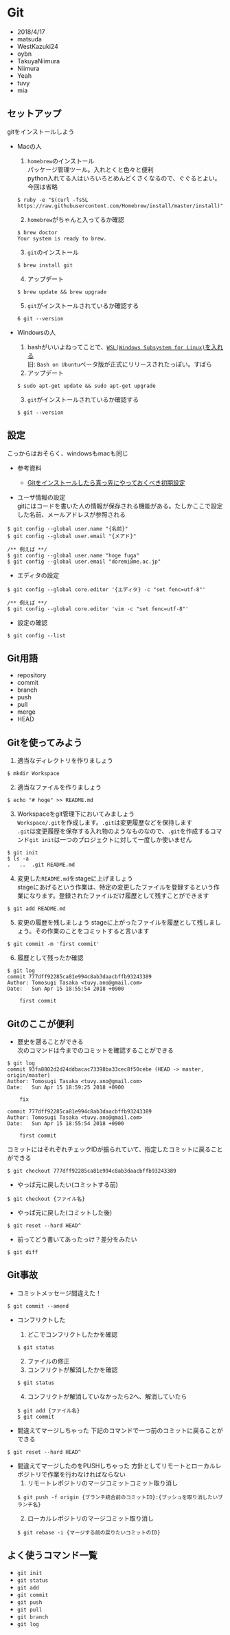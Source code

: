 # Git
- 2018/4/17
- matsuda
- WestKazuki24
- oybn
- TakuyaNiimura
- Niimura
- Yeah
- tuvy
- mia
## セットアップ
gitをインストールしよう
- Macの人
    1. ``homebrew``のインストール  
    パッケージ管理ツール。入れとくと色々と便利  
    python入れてる人はいろいろとめんどくさくなるので、ぐぐるとよい。今回は省略
    ```
    $ ruby -e "$(curl -fsSL https://raw.githubusercontent.com/Homebrew/install/master/install)"
    ```
    2. ``homebrew``がちゃんと入ってるか確認
    ```
    $ brew doctor
    Your system is ready to brew.
    ```
    3. ``git``のインストール
    ```
    $ brew install git
    ```
    4. アップデート
    ```
    $ brew update && brew upgrade
    ```
    5. ``git``がインストールされているか確認する
    ```
    6 git --version
    ```

- Windowsの人
    1. bashがいいよねってことで、[``WSL(Windows Subsystem for Linux)``を入れる](http://www.atmarkit.co.jp/ait/articles/1608/08/news039.html)  
    旧: ``Bash on Ubuntu``ベータ版が正式にリリースされたっぽい。すばら
    2. アップデート
    ```
    $ sudo apt-get update && sudo apt-get upgrade
    ```
    3. ``git``がインストールされているか確認する
    ```
    $ git --version
    ```

## 設定
こっからはおそらく、windowsもmacも同じ
- 参考資料
    - [Gitをインストールしたら真っ先にやっておくべき初期設定](https://qiita.com/wnoguchi/items/f7358a227dfe2640cce3)

- ユーザ情報の設定  
gitにはコードを書いた人の情報が保存される機能がある。たしかここで設定した名前、メールアドレスが参照される
```
$ git config --global user.name "{名前}"
$ git config --global user.email "{メアド}"

/** 例えば **/
$ git config --global user.name "hoge fuga"
$ git config --global user.email "doremi@me.ac.jp"
```

- エディタの設定
```
$ git config --global core.editor '{エディタ} -c "set fenc=utf-8"'

/** 例えば **/
$ git config --global core.editor 'vim -c "set fenc=utf-8"'
```

- 設定の確認
```
$ git config --list
```

## Git用語
- repository
- commit
- branch
- push
- pull
- merge
- HEAD

## Gitを使ってみよう
1. 適当なディレクトリを作りましょう
```
$ mkdir Workspace
```
2. 適当なファイルを作りましょう
```
$ echo "# hoge" >> README.md
```
3. Workspaceをgit管理下においてみましょう  
``Workspace/.git``を作成します。``.git``は変更履歴などを保持します  
``.git``は変更履歴を保存する入れ物のようなものなので、``.git``を作成するコマンド``git init``は一つのプロジェクトに対して一度しか使いません  
```
$ git init
$ ls -a
.   ..  .git README.md
```
4. 変更した``README.md``をstageに上げましょう  
stageにあげるという作業は、特定の変更したファイルを登録するという作業になります。登録されたファイルだけ履歴として残すことができます
```
$ git add README.md
```
5. 変更の履歴を残しましょう
stageに上がったファイルを履歴として残しましょう。その作業のことをコミットすると言います
```
$ git commit -m 'first commit'
```
6. 履歴として残ったか確認
```
$ git log
commit 777dff92285ca81e994c8ab3daacbffb93243389
Author: Tomosugi Tasaka <tuvy.ano@gmail.com>
Date:   Sun Apr 15 18:55:54 2018 +0900

    first commit
```

## Gitのここが便利
- 歴史を遡ることができる  
次のコマンドは今までのコミットを確認することができる  
```
$ git log
commit 93fa8802d2d24ddbacac73398ba33cec8f50cebe (HEAD -> master, origin/master)
Author: Tomosugi Tasaka <tuvy.ano@gmail.com>
Date:   Sun Apr 15 18:59:25 2018 +0900

    fix

commit 777dff92285ca81e994c8ab3daacbffb93243389
Author: Tomosugi Tasaka <tuvy.ano@gmail.com>
Date:   Sun Apr 15 18:55:54 2018 +0900

    first commit
```
コミットにはそれぞれチェックIDが振られていて、指定したコミットに戻ることができる
```
$ git checkout 777dff92285ca81e994c8ab3daacbffb93243389
```

- やっぱ元に戻したい(コミットする前)
```
$ git checkout {ファイル名}
```

- やっぱ元に戻した(コミットした後)
```
$ git reset --hard HEAD^
```

- 前ってどう書いてあったっけ？差分をみたい
```
$ git diff
```

## Git事故
- コミットメッセージ間違えた！
```
$ git commit --amend
```

- コンフリクトした
    1. どこでコンフリクトしたかを確認
    ```
    $ git status
    ```
    2. ファイルの修正
    3. コンフリクトが解消したかを確認
    ```
    $ git status
    ```
    4. コンフリクトが解消していなかったら2へ、解消していたら
    ```
    $ git add {ファイル名}
    $ git commit
    ```

- 間違えてマージしちゃった
下記のコマンドで一つ前のコミットに戻ることができる
```
$ git reset --hard HEAD^
```

- 間違えてマージしたのをPUSHしちゃった
方針としてリモートとローカルレポジトリで作業を行わなければならない
    1. リモートレポジトリのマージコミットコミット取り消し
    ```
    $ git push -f origin {ブランチ統合前のコミットID}:{プッシュを取り消したいブランチ名}
    ```
    2. ローカルレポジトリのマージコミット取り消し
    ```
    $ git rebase -i {マージする前の戻りたいコミットのID}
    ```

## よく使うコマンド一覧
- ``git init``
- ``git status``
- ``git add``
- ``git commit``
- ``git push``
- ``git pull``
- ``git branch``
- ``git log``

